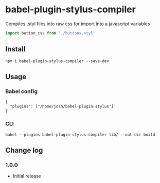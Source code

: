 # babel-plugin-stylus-compiler

Compiles .styl files into raw css for import into a javascript variables
```js
import button_css from './buttons.styl'
```

## Install

```
npm i babel-plugin-stylus-compiler --save-dev
```

## Usage
### Babel config
```
{
  "plugins": ["/home/josh/babel-plugin-stylus"]
}
```

### CLI
```
babel --plugins babel-plugin-stylus-compiler lib/ --out-dir build
```

## Change log
### 1.0.0
* Initial release

